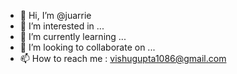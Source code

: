 - 👋 Hi, I’m @juarrie
- 👀 I’m interested in ...
- 🌱 I’m currently learning ...
- 💞️ I’m looking to collaborate on ...
- 📫 How to reach me : vishugupta1086@gmail.com

<!---
juarrie/juarrie is a ✨ special ✨ repository because its `README.md` (this file) appears on your GitHub profile.
You can click the Preview link to take a look at your changes.
--->

